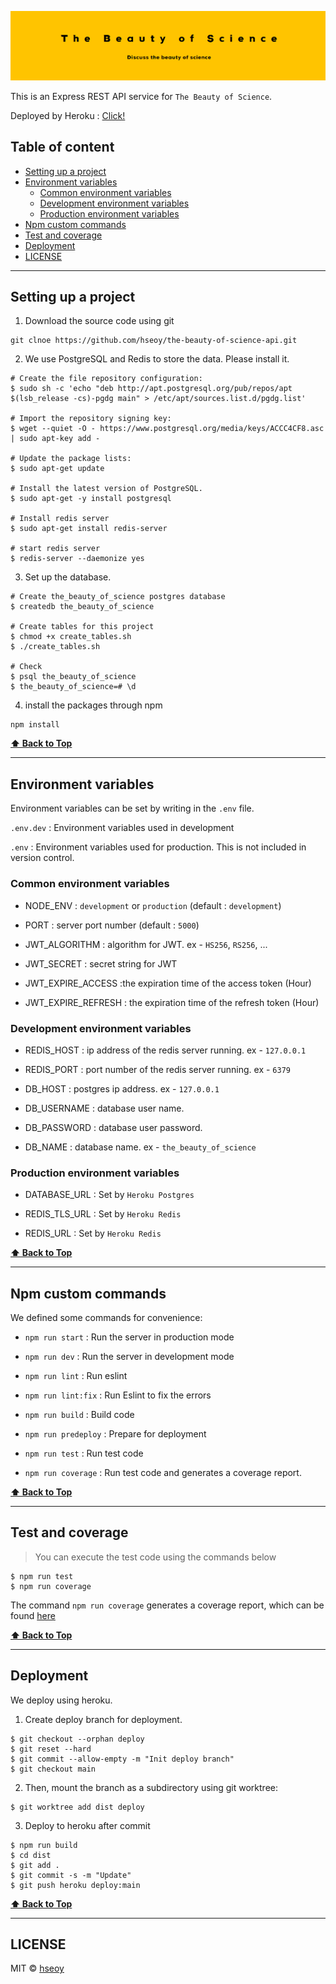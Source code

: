![Banner](./images/banner.png)

This is an Express REST API service for `The Beauty of Science`.

Deployed by Heroku : [Click!](https://the-beauty-of-science-api.herokuapp.com/)

## Table of content

- [Setting up a project](#setting-up-a-project)
- [Environment variables](#environment-variables)
  - [Common environment variables](#common-environment-variables)
  - [Development environment variables](#development-environment-variables)
  - [Production environment variables](#production-environment-variables)
- [Npm custom commands](#npm-custom-commands)
- [Test and coverage](#test-and-coverage)
- [Deployment](#deployment)
- [LICENSE](#license)

---

## Setting up a project

1. Download the source code using git

```
git clnoe https://github.com/hseoy/the-beauty-of-science-api.git
```

2. We use PostgreSQL and Redis to store the data. Please install it.

```
# Create the file repository configuration:
$ sudo sh -c 'echo "deb http://apt.postgresql.org/pub/repos/apt $(lsb_release -cs)-pgdg main" > /etc/apt/sources.list.d/pgdg.list'

# Import the repository signing key:
$ wget --quiet -O - https://www.postgresql.org/media/keys/ACCC4CF8.asc | sudo apt-key add -

# Update the package lists:
$ sudo apt-get update

# Install the latest version of PostgreSQL.
$ sudo apt-get -y install postgresql

# Install redis server
$ sudo apt-get install redis-server

# start redis server
$ redis-server --daemonize yes
```

3. Set up the database.

```
# Create the_beauty_of_science postgres database
$ createdb the_beauty_of_science

# Create tables for this project
$ chmod +x create_tables.sh
$ ./create_tables.sh

# Check
$ psql the_beauty_of_science
$ the_beauty_of_science=# \d
```

4. install the packages through npm

```
npm install
```

**[⬆ Back to Top](#Table-of-content)**

---

## Environment variables

Environment variables can be set by writing in the `.env` file.

`.env.dev` : Environment variables used in development

`.env` : Environment variables used for production. This is not included in version control.

### Common environment variables

- NODE_ENV : `development` or `production` (default : `development`)

- PORT : server port number (default : `5000`)

- JWT_ALGORITHM : algorithm for JWT. ex - `HS256`, `RS256`, ...

- JWT_SECRET : secret string for JWT

- JWT_EXPIRE_ACCESS :the expiration time of the access token (Hour)

- JWT_EXPIRE_REFRESH : the expiration time of the refresh token (Hour)

### Development environment variables

- REDIS_HOST : ip address of the redis server running. ex - `127.0.0.1`

- REDIS_PORT : port number of the redis server running. ex - `6379`

- DB_HOST : postgres ip address. ex - `127.0.0.1`

- DB_USERNAME : database user name.

- DB_PASSWORD : database user password.

- DB_NAME : database name. ex - `the_beauty_of_science`

### Production environment variables

- DATABASE_URL : Set by `Heroku Postgres`

- REDIS_TLS_URL : Set by `Heroku Redis`

- REDIS_URL : Set by `Heroku Redis`

**[⬆ Back to Top](#Table-of-content)**

---

## Npm custom commands

We defined some commands for convenience:

- `npm run start` : Run the server in production mode

- `npm run dev` : Run the server in development mode

- `npm run lint` : Run eslint

- `npm run lint:fix` : Run Eslint to fix the errors

- `npm run build` : Build code

- `npm run predeploy` : Prepare for deployment

- `npm run test` : Run test code

- `npm run coverage` : Run test code and generates a coverage report.

**[⬆ Back to Top](#Table-of-content)**

---

## Test and coverage

> You can execute the test code using the commands below

```
$ npm run test
$ npm run coverage
```

The command `npm run coverage` generates a coverage report, which can be found [here](https://hseoy.github.io/the-beauty-of-science-api/coverage/)

**[⬆ Back to Top](#Table-of-content)**

---

## Deployment

We deploy using heroku.

1. Create deploy branch for deployment.

```
$ git checkout --orphan deploy
$ git reset --hard
$ git commit --allow-empty -m "Init deploy branch"
$ git checkout main
```

2. Then, mount the branch as a subdirectory using git worktree:

```
$ git worktree add dist deploy
```

3. Deploy to heroku after commit

```
$ npm run build
$ cd dist
$ git add .
$ git commit -s -m "Update"
$ git push heroku deploy:main
```

**[⬆ Back to Top](#Table-of-content)**

---

## LICENSE

MIT © [hseoy](https://github.com/hseoy)
